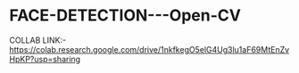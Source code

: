 # FACE-DETECTION---Open-CV

COLLAB LINK:-  https://colab.research.google.com/drive/1nkfkegO5elG4Ug3lu1aF69MtEnZvHpKP?usp=sharing

